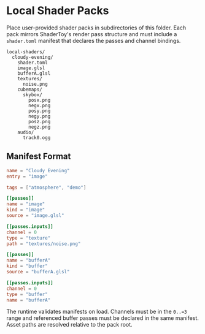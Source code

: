# Local Shader Packs

Place user-provided shader packs in subdirectories of this folder. Each pack mirrors
ShaderToy's render pass structure and must include a `shader.toml` manifest that
declares the passes and channel bindings.

```
local-shaders/
  cloudy-evening/
    shader.toml
    image.glsl
    bufferA.glsl
    textures/
      noise.png
    cubemaps/
      skybox/
        posx.png
        negx.png
        posy.png
        negy.png
        posz.png
        negz.png
    audio/
      track0.ogg
```

## Manifest Format

```toml
name = "Cloudy Evening"
entry = "image"

tags = ["atmosphere", "demo"]

[[passes]]
name = "image"
kind = "image"
source = "image.glsl"

[[passes.inputs]]
channel = 0
type = "texture"
path = "textures/noise.png"

[[passes]]
name = "bufferA"
kind = "buffer"
source = "bufferA.glsl"

[[passes.inputs]]
channel = 0
type = "buffer"
name = "bufferA"
```

The runtime validates manifests on load. Channels must be in the `0..=3` range and
referenced buffer passes must be declared in the same manifest. Asset paths are
resolved relative to the pack root.
